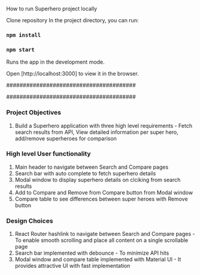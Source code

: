How to run Superhero project locally

Clone repository
In the project directory, you can run:
### `npm install`
### `npm start`
Runs the app in the development mode.

Open [http://localhost:3000] to view it in the browser.

#######################################

#######################################

### Project Objectives
1. Build a Superhero application with three high level requirements - Fetch search results from API, View detailed information per super hero, add/remove superheroes for comparison

   
### High level User functionality
1. Main header to navigate between Search and Compare pages
2. Search bar with auto complete to fetch superhero details
3. Modal window to display superhero details on clciking from search results
4. Add to Compare and Remove from Compare button from Modal window
5. Compare table to see differences between super heroes with Remove button

### Design Choices
1. React Router hashlink to navigate between Search and Compare pages - To enable smooth scrolling and place all content on a single scrollable page
2. Search bar implemented with debounce - To minimize API hits
3. Modal window and compare table implemented with Material UI - It provides attractive UI with fast implementation
